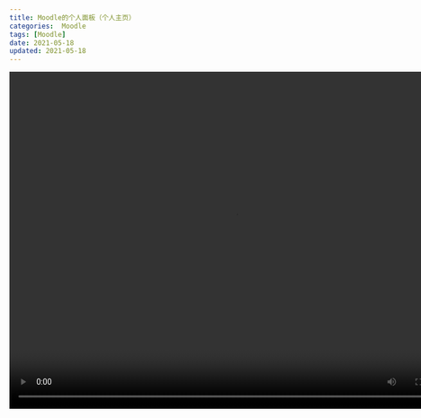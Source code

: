 ```yaml
---
title: Moodle的个人面板（个人主页）
categories:  Moodle
tags: [Moodle]
date: 2021-05-18
updated: 2021-05-18
---
```



<video src="https://www.woteach.cn/pluginfile.php/935/mod_resource/content/1/3.1%E6%88%91%E7%9A%84%E4%B8%BB%E9%A1%B5.mp4" width="800px" height="600px" controls="controls"></video>